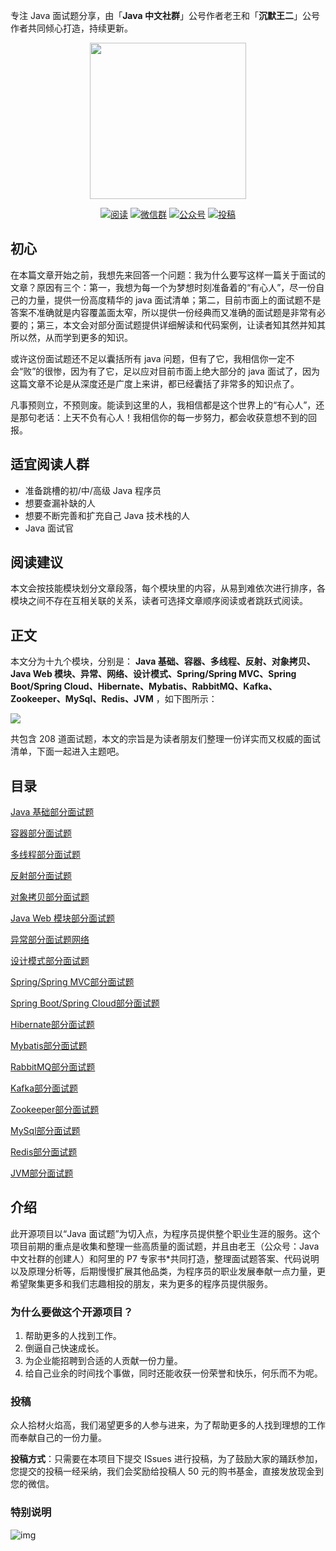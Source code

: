 专注 Java 面试题分享，由「**Java 中文社群**」公号作者老王和「**沉默王二**」公号作者共同倾心打造，持续更新。

<p align="center">
<a href="https://github.com/vipstone/interview" target="_blank">
	<img height="250" src="http://icdn.apigo.cn/logo/Java 面试指南-logo.png" width="250"/>
</a>
</p>
<p align="center">
  <a href="#目录"><img src="http://icdn.apigo.cn/logo/java.svg" alt="阅读"></a>
  <a href="#联系我"><img src="http://icdn.apigo.cn/logo/read.svg" alt="微信群"></a>
  <a href="#公众号"><img src="http://icdn.apigo.cn/logo/wechat-3.svg" alt="公众号"></a>
  <a href="#投稿"><img src="http://icdn.apigo.cn/logo/contribute-red-2.svg" alt="投稿"></a>
</p>


## 初心

在本篇文章开始之前，我想先来回答一个问题：我为什么要写这样一篇关于面试的文章？原因有三个：第一，我想为每一个为梦想时刻准备着的“有心人”，尽一份自己的力量，提供一份高度精华的 java 面试清单；第二，目前市面上的面试题不是答案不准确就是内容覆盖面太窄，所以提供一份经典而又准确的面试题是非常有必要的；第三，本文会对部分面试题提供详细解读和代码案例，让读者知其然并知其所以然，从而学到更多的知识。

或许这份面试题还不足以囊括所有 java 问题，但有了它，我相信你一定不会“败”的很惨，因为有了它，足以应对目前市面上绝大部分的 java 面试了，因为这篇文章不论是从深度还是广度上来讲，都已经囊括了非常多的知识点了。

凡事预则立，不预则废。能读到这里的人，我相信都是这个世界上的“有心人”，还是那句老话：上天不负有心人！我相信你的每一步努力，都会收获意想不到的回报。

## 适宜阅读人群

- 准备跳槽的初/中/高级 Java 程序员
- 想要查漏补缺的人
- 想要不断完善和扩充自己 Java 技术栈的人
- Java 面试官

## 阅读建议

本文会按技能模块划分文章段落，每个模块里的内容，从易到难依次进行排序，各模块之间不存在互相关联的关系，读者可选择文章顺序阅读或者跳跃式阅读。

## 正文

本文分为十九个模块，分别是： **Java 基础、容器、多线程、反射、对象拷贝、Java Web 模块、异常、网络、设计模式、Spring/Spring MVC、Spring Boot/Spring Cloud、Hibernate、Mybatis、RabbitMQ、Kafka、Zookeeper、MySql、Redis、JVM** ，如下图所示：

![](http://icdn.apigo.cn/gitchat/java-intervier-gitchat-path.png)

共包含 208 道面试题，本文的宗旨是为读者朋友们整理一份详实而又权威的面试清单，下面一起进入主题吧。

## 目录

[Java 基础部分面试题](https://github.com/vipstone/interview/blob/master/doc/200%2B/200_1.md)

[容器部分面试题](https://github.com/vipstone/interview/blob/master/doc/200%2B/200_1.md)

[多线程部分面试题](https://github.com/vipstone/interview/blob/master/doc/200%2B/200_1.md)

[反射部分面试题](https://github.com/vipstone/interview/blob/master/doc/200%2B/200_1.md)

[对象拷贝部分面试题](https://github.com/vipstone/interview/blob/master/doc/200%2B/200_2.md)

[Java Web 模块部分面试题](https://github.com/vipstone/interview/blob/master/doc/200%2B/200_2.md)

[异常部分面试题网络](https://github.com/vipstone/interview/blob/master/doc/200%2B/200_2.md)

[设计模式部分面试题](https://github.com/vipstone/interview/blob/master/doc/200%2B/200_3.md)

[Spring/Spring MVC部分面试题](https://github.com/vipstone/interview/blob/master/doc/200%2B/200_3.md)

[Spring Boot/Spring Cloud部分面试题](https://github.com/vipstone/interview/blob/master/doc/200%2B/200_3.md)

[Hibernate部分面试题](https://github.com/vipstone/interview/blob/master/doc/200%2B/200_3.md)

[Mybatis部分面试题](https://github.com/vipstone/interview/blob/master/doc/200%2B/200_3.md)

[RabbitMQ部分面试题](https://github.com/vipstone/interview/blob/master/doc/200%2B/200_4.md)

[Kafka部分面试题](https://github.com/vipstone/interview/blob/master/doc/200%2B/200_4.md)

[Zookeeper部分面试题](https://github.com/vipstone/interview/blob/master/doc/200%2B/200_4.md)

[MySql部分面试题](https://github.com/vipstone/interview/blob/master/doc/200%2B/200_4.md)

[Redis部分面试题](https://github.com/vipstone/interview/blob/master/doc/200%2B/200_4.md)

[JVM部分面试题](https://github.com/vipstone/interview/blob/master/doc/200%2B/200_4.md)

## 介绍

此开源项目以“Java 面试题”为切入点，为程序员提供整个职业生涯的服务。这个项目前期的重点是收集和整理一些高质量的面试题，并且由老王（公众号：Java中文社群的创建人）和阿里的 P7 专家书*共同打造，整理面试题答案、代码说明以及原理分析等，后期慢慢扩展其他品类，为程序员的职业发展奉献一点力量，更希望聚集更多和我们志趣相投的朋友，来为更多的程序员提供服务。

### 为什么要做这个开源项目？

1. 帮助更多的人找到工作。
2. 倒逼自己快速成长。
3. 为企业能招聘到合适的人贡献一份力量。
4. 给自己业余的时间找个事做，同时还能收获一份荣誉和快乐，何乐而不为呢。

### 投稿

众人拾材火焰高，我们渴望更多的人参与进来，为了帮助更多的人找到理想的工作而奉献自己的一份力量。

**投稿方式**：只需要在本项目下提交 ISsues 进行投稿，为了鼓励大家的踊跃参加，您提交的投稿一经采纳，我们会奖励给投稿人 50 元的购书基金，直接发放现金到您的微信。

### 特别说明

![img](https://cdn.nlark.com/yuque/0/2021/png/92791/1616464939377-8f4f86c6-ee9c-4f15-91ce-665f7a82c714.png)


